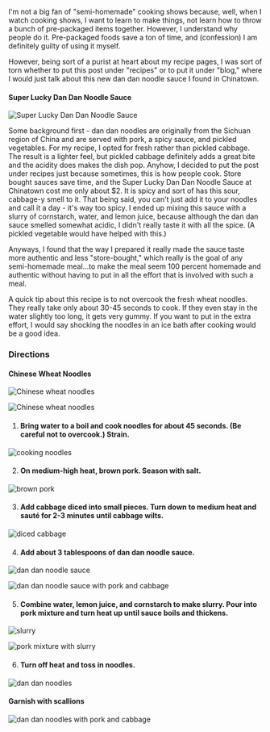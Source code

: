 I'm not a big fan of "semi-homemade" cooking shows because, well, when I watch cooking shows, I want to learn to make things, not learn how to throw a bunch of pre-packaged items together.  However, I understand why people do it.  Pre-packaged foods save a ton of time, and (confession) I am definitely guilty of using it myself.

However, being sort of a purist at heart about my recipe pages, I was sort of torn whether to put this post under "recipes" or to put it under "blog," where I would just talk about this new dan dan noodle sauce I found in Chinatown. 

#### Super Lucky Dan Dan Noodle Sauce
![Super Lucky Dan Dan Noodle Sauce](../img/92-13.jpg "")

Some background first - dan dan noodles are originally from the Sichuan region of China and are served with pork, a spicy sauce, and pickled vegetables.  For my recipe, I opted for fresh rather than pickled cabbage.  The result is a lighter feel, but pickled cabbage definitely adds a great bite and the acidity does makes the dish pop.  Anyhow, I decided to put the post under recipes just because sometimes, this is how people cook.  Store bought sauces save time, and the Super Lucky Dan Dan Noodle Sauce at Chinatown cost me only about $2.  It is spicy and sort of has this sour, cabbage-y smell to it.  That being said, you can't just add it to your noodles and call it a day - it's way too spicy. I ended up mixing this sauce with a slurry of cornstarch, water, and lemon juice, because although the dan dan sauce smelled somewhat acidic, I didn't really taste it with all the spice. (A pickled vegetable would have helped with this.)

Anyways, I found that the way I prepared it really made the sauce taste more authentic and less "store-bought," which really is the goal of any semi-homemade meal...to make the meal seem 100 percent homemade and authentic without having to put in all the effort that is involved with such a meal.

A quick tip about this recipe is to not overcook the fresh wheat noodles.  They really take only about 30-45 seconds to cook.  If they even stay in the water slightly too long, it gets very gummy.  If you want to put in the extra effort, I would say shocking the noodles in an ice bath after cooking would be a good idea.

### Directions

#### Chinese Wheat Noodles
![Chinese wheat noodles](../img/92-2.JPG "")

![Chinese wheat noodles](../img/92-3.JPG "")

1. #### Bring water to a boil and cook noodles for about 45 seconds.  (Be careful not to overcook.) Strain.
![cooking noodles](../img/92-4.JPG "")

2. #### On medium-high heat, brown pork.  Season with salt.
![brown pork](../img/92-5.JPG "")

3. #### Add cabbage diced into small pieces.  Turn down to medium heat and sauté for 2-3 minutes until cabbage wilts.
![diced cabbage](../img/92-6.jpg "")

4. #### Add about 3 tablespoons of dan dan noodle sauce.
![dan dan noodle sauce](../img/92-7.jpg "")

![dan dan noodle sauce with pork and cabbage](../img/92-8.jpg "")

5. #### Combine water, lemon juice, and cornstarch to make slurry.  Pour into pork mixture and turn heat up until sauce boils and thickens.
![slurry](../img/92-9.jpg "")

![pork mixture with slurry](../img/92-10.jpg "")

6. #### Turn off heat and toss in noodles.
![dan dan noodles](../img/92-11.jpg "")

#### Garnish with scallions 
![dan dan noodles with pork and cabbage](../img/92-12.jpg "")

